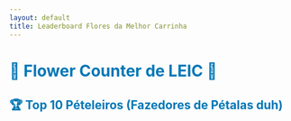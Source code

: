 ```yaml
---
layout: default
title: Leaderboard Flores da Melhor Carrinha 
---
```


# 🌸 **Flower Counter de LEIC** 🌸

## 🏆 Top 10 Pételeiros (Fazedores de Pétalas duh)

<audio autoplay loop hidden>
  <source src="assets/Europe - The Final Countdown (Official Video).mp3" type="audio/mp3">
</audio>


<div id="leaderboard"></div>

<div id="contador" style=" background: #90E0EF; border-radius: 16px; font-size: 1.2em; box-shadow: 0 4px 12px rgba(0,0,0,0.1);"></div>


<script>
  const sheetID = '14PnbkAb4wUjOORFmwI6ThG-WUsuDq6tdIMgSTexcs0o';
  const range = 'Leaderboard'; 
  const sheetURL = `https://sheets.googleapis.com/v4/spreadsheets/${sheetID}/values/${range}?key=AIzaSyDoUCZ4ZOdOZXy0OUGxGr5bW34VyqzP50U`;

  fetch(sheetURL)
    .then(response => response.json())
    .then(data => {
      const entries = data.values;

      const leaderboardData = entries.slice(1).filter(row => row[0] && !isNaN(row[1]));
      leaderboardData.sort((a, b) => b[1] - a[1]);
      const top10 = leaderboardData.slice(0, 10);

      let html = '<table><tr><th>Posição</th><th>Nome do Pételeiro</th><th>Pontuação</th></tr>';
      top10.forEach((row, i) => {
        html += `<tr><td>${i + 1}</td><td>${row[0]}</td><td>${row[1]}</td></tr>`;
      });
      html += '</table>';
      document.getElementById('leaderboard').innerHTML = html;

      const faltamPetalas = entries[1][5]; // F2
      const faltamFlores = entries[1][6];  // G2

      const hoje = new Date();
      const vinteMaio = new Date(hoje.getFullYear(), 4, 20);
      if (hoje > vinteMaio) vinteMaio.setFullYear(vinteMaio.getFullYear() + 1);
      const diasRestantes = Math.ceil((vinteMaio - hoje) / (1000 * 60 * 60 * 24));

      const infoHTML = `
        <div style="margin-top: 30px; font-size: 1.3em; text-align: left;">
          <div style="margin-bottom: 10px;">
            ⏳ <strong>Faltam ${diasRestantes} dias</strong> para o glorioso Cortejo</strong>!
          </div>
          <div>
            🌼 <strong>Faltam ${faltamFlores} flores</strong> e 🌸 <strong>${faltamPetalas} pétalas</strong> para atingir o objetivo!
          </div>

          <div>
            🦨 Faltam <strong>12047348733242875639086359</strong> dias para os caloiros deixarem de ser <strong> burros </strong> 
          </div>

          
        </div>
      `;
      document.getElementById('contador').innerHTML = infoHTML;
    })
    .catch(error => console.error('Erro ao carregar os dados: ', error));
</script>


<style>
  header, .header, .page-header {
    display: none;
  }

    h1, h2, h3, h4, h5, h6 {
    color: #0077b6 !important;
  }

  a {
    color: #2563eb !important;
  }
  
</style>
